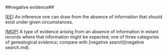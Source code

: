 ##negative evidence##

\[[EE](SOURCES.md#EE)\]  An inference one can draw from the absence of information that should exist under given circumstances.

\[[MGP](SOURCES.md#MGP)\] A type of evidence arising from an absence of information in extant records where that information might be expected; one of three categories of genealogical *evidence*; compare with [negative search](negative search.md).
